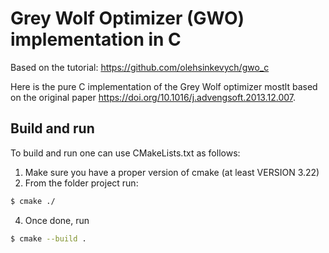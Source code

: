 # Grey Wolf Optimizer (GWO) implementation in C
Based on the tutorial: https://github.com/olehsinkevych/gwo_c

Here is the pure C implementation of the Grey Wolf optimizer mostlt based on the original paper https://doi.org/10.1016/j.advengsoft.2013.12.007.

## Build and run
To build and run one can use CMakeLists.txt as follows:
1. Make sure you have a proper version of cmake (at least VERSION 3.22)
2. From the folder project run:
```bash
$ cmake ./
```
4. Once done, run
```bash
$ cmake --build .
```
